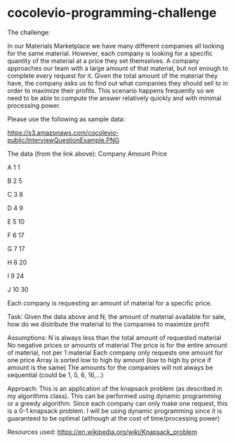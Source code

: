 # cocolevio-programming-challenge

The challenge:

In our Materials Marketplace we have many different companies all looking for the same material. However, each company is looking for a specific quantity of the material at a price they set themselves. A company approaches our team with a large amount of that material, but not enough to complete every request for it. Given the total amount of the material they have, the company asks us to find out what companies they should sell to in order to maximize their profits. This scenario happens frequently so we need to be able to compute the answer relatively quickly and with minimal processing power.

Please use the following as sample data:

https://s3.amazonaws.com/cocolevio-public/InterviewQuestionExample.PNG

The data (from the link above):
Company	Amount	Price

A		1		1

B		2		5

C		3		8

D		4		9

E		5		10

F		6		17

G		7		17

H		8		20

I		9		24

J		10	30


Each company is requesting an amount of material for a specific price.

Task: Given the data above and N, the amount of material available for sale, how do we distribute the material to the companies to maximize profit

Assumptions: 
N is always less than the total amount of requested material
No negative prices or amounts of material
The price is for the entire amount of material, not per 1 material
Each company only requests one amount for one price
Array is sorted low to high by amount (low to high by price if amount is the same)
The amounts for the companies will not always be sequential (could be 1, 5, 6, 16,...)

Approach: This is an application of the knapsack problem (as described in my algorithms class). This can be performed using dynamic programming or a greedy algorithm. Since each company can only make one request, this is a 0-1 knapsack problem. I will be using dynamic programming since it is guaranteed to be optimal (although at the cost of time/processing power)

Resources used: https://en.wikipedia.org/wiki/Knapsack_problem


